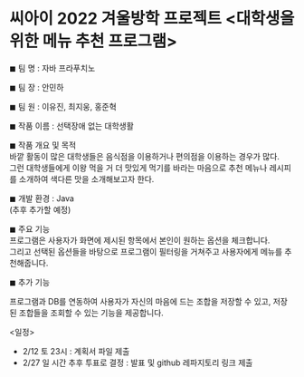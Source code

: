 # 씨아이 2022 겨울방학 프로젝트 <대학생을 위한 메뉴 추천 프로그램>

◼ 팀 명 : 자바 프라푸치노

◼ 팀 장 : 안민하

◼ 팀 원 : 이유진, 최지웅, 홍준혁

◼ 작품 이름 : 선택장애 없는 대학생활

◼ 작품 개요 및 목적 \
바깥 활동이 많은 대학생들은 음식점을 이용하거나 편의점을 이용하는 경우가 많다. \
그런 대학생들에게 이왕 먹을 거 더 맛있게 먹기를 바라는 마음으로 추천 메뉴나 레시피를 소개하여 색다른 맛을 소개해보고자 한다.

◼ 개발 환경 : Java \
(추후 추가할 예정)

◼ 주요 기능 \
프로그램은 사용자가 화면에 제시된 항목에서 본인이 원하는 옵션을 체크합니다. \
그리고 선택된 옵션들을 바탕으로 프로그램이 필터링을 거쳐주고 사용자에게 메뉴를 추천해줍니다.

◼ 추가 기능

프로그램과 DB를 연동하여 사용자가 자신의 마음에 드는 조합을 저장할 수 있고, 저장된 조합들을 조회할 수 있는 기능을 제공합니다.

<일정>

- 2/12 토 23시 : 계획서 파일 제출
- 2/27 일 시간 추후 투표로 결정 : 발표 및 github 레파지토리 링크 제출
